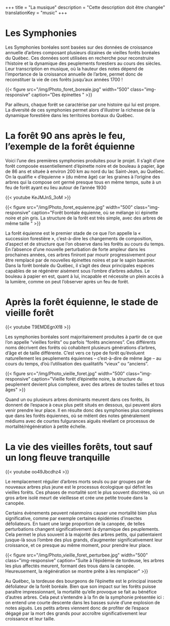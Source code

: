 +++
title = "La musique"
description =  "Cette description doit être changée"
translationKey = "music"
+++

# Les Symphonies

Les Symphonies boréales sont basées sur des données de croissance annuelle d’arbres composant plusieurs dizaines de vieilles forêts boréales du Québec. Ces données sont utilisées en recherche pour reconstruire l’histoire et la dynamique des peuplements forestiers au cours des siècles. Leur transcription en musique, où la hauteur des notes dépend de l’importance de la croissance annuelle de l’arbre, permet donc de reconstituer la vie de ces forêts jusqu’aux années 1700 !

{{< figure src="/img/Photo_foret_boreale.jpg" width="500" class="img-responsive" caption="Des épinettes " >}}

Par ailleurs, chaque forêt se caractérise par une histoire qui lui est propre. La diversité de ces symphonies permet alors d’illustrer la richesse de la dynamique forestière dans les territoires boréaux du Québec.

# La forêt 90 ans après le feu, l’exemple de la forêt équienne

Voici l’une des premières symphonies produites pour le projet. Il s’agit d’une forêt composée essentiellement d’épinette noire et de bouleau à papier, âge de 86 ans et située à environ 200 km au nord du lac Saint-Jean, au Québec. On la qualifie « d’équienne » (du même âge) car les graines à l’origine des arbres qui la compose ont germé presque tous en même temps, suite à un feu de forêt ayant eu lieu autour de l’année 1930

<div class="row">
<div class="col-md-7">
{{< youtube KeJMJnS_3oM >}}
</div>
</div>

{{< figure src="/img/Photo_foret_equienne.jpg" width="500" class="img-responsive" caption="Forêt boréale équienne, où se mélange ici épinette noire et pin gris. La structure de la forêt est très simple, avec des arbres de même taille " >}}


La forêt équienne est le premier stade de ce que l’on appelle la « succession forestière », c’est-à-dire les changements de composition, d’aspect et de structure que l’on observe dans les forêts au cours du temps. En l’absence d’une nouvelle perturbation de forte ampleur dans les prochaines années, ces arbres finiront par mourir progressivement pour être remplacé par de nouvelles épinettes noires et par le sapin baumier. Dans la forêt boréale du Québec, il s’agit des deux principales espèces capables de se régénérer aisément sous l’ombre d’arbres adultes. Le bouleau à papier en est, quant à lui, incapable et nécessite un plein accès à la lumière, comme on peut l’observer après un feu de forêt.

# Après la forêt équienne, le stade de vieille forêt

<div class="row">
<div class="col-md-7">
{{< youtube T9EMDEgnXf8 >}}
</div>
</div>

Les symphonies boréales sont majoritairement produites à partir de ce que l’on appelle “vieilles forêts” ou parfois “forêts anciennes”. Ces différents noms décrivent des forêts où cohabitent plusieurs générations d’arbres, d’âge et de taille différente. C’est vers ce type de forêt qu’évoluent naturellement les peuplements équiennes – c’est-à-dire de même âge – au cours du temps, d’où l’utilisation des qualitatifs “vieux” ou “anciens”.



{{< figure src="/img/Photo_vieille_foret.jpg" width="500"  class="img-responsive" caption="Vieille forêt d’épinette noire, la structure du peuplement devient plus complexe, avec des arbres de toutes tailles et tous âges" >}}

Quand un ou plusieurs arbres dominants meurent dans ces forêts, ils donnent de l’espace à ceux plus petit situés en dessous, qui peuvent alors venir prendre leur place. Il en résulte donc des symphonies plus complexes que dans les forêts équiennes, où se mêlent des notes généralement médiums avec de courtes fulgurances aiguës révélant ce processus de mortalité/régénération à petite échelle.

# La vie des vieilles forêts, tout sauf un long fleuve tranquille
<div class="row">
<div class="col-md-7">
{{< youtube oo49Jbcdhz4 >}}
</div>
</div>

Le remplacement régulier d’arbres morts seuls ou par groupes par de nouveaux arbres plus jeune est le processus écologique qui définit les vieilles forêts. Ces phases de mortalité sont le plus souvent discrètes, où un gros arbre isolé meurt de vieillesse et crée une petite trouée dans la canopée. 

Certains évènements peuvent néanmoins causer une mortalité bien plus significative, comme par exemple certaines épidémies d’insectes défoliateurs. En tuant une large proportion de la canopée, de telles perturbations changent significativement la dynamique des peuplements. Cela permet le plus souvent à la majorité des arbres petits, qui patientaient jusque-là sous l’ombre des plus grands, d’augmenter significativement leur croissance, et ce presque au même moment, pour prendre leur place.

{{< figure src="/img/Photo_vieille_foret_perturbee.jpg" width="500" class="img-responsive" caption="Suite à l’épidémie de tordeuse, les arbres les plus affectés meurent, formant des trous dans la canopée. Heureusement, la régénération se montre prête à les remplacer" >}}


Au Québec, la tordeuse des bourgeons de l’épinette est le principal insecte défoliateur de la forêt boréale. Bien que son impact sur les forêts puisse paraître impressionnant, la mortalité qu’elle provoque se fait au bénéfice d’autres arbres. Cela peut s’entendre à la fin de la symphonie présentée ici : on entend une courte descente dans les basses suivie d’une explosion de notes aiguës. Les petits arbres viennent donc de profiter de l’espace dégagé par la mort des grands pour accroître significativement leur croissance et leur taille.
